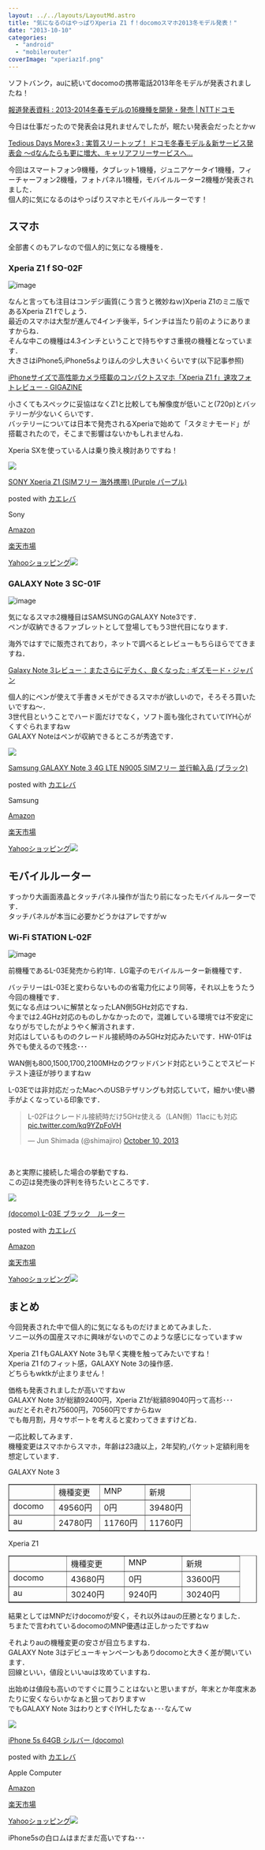 ```yaml
---
layout: ../../layouts/LayoutMd.astro
title: "気になるのはやっぱりXperia Z1 f！docomoスマホ2013冬モデル発表！"
date: "2013-10-10"
categories: 
  - "android"
  - "mobilerouter"
coverImage: "xperiaz1f.png"
---
```


ソフトバンク，auに続いてdocomoの携帯電話2013年冬モデルが発表されましたね！

[報道発表資料 : 2013-2014冬春モデルの16機種を開発・発売 | NTTドコモ](http://www.nttdocomo.co.jp/info/news_release/2013/10/10_00.html)

今日は仕事だったので発表会は見れませんでしたが，眠たい発表会だったとかｗ

[Tedious Days More×3 : 実質スリートップ！ ドコモ冬春モデル＆新サービス発表会 ～dなんたらも更に増大、キャリアフリーサービスへ…](http://blog.double-h.com/archives/51915231.html)

今回はスマートフォン9機種，タブレット1機種，ジュニアケータイ1機種，フィーチャーフォン2機種，フォトパネル1機種，モバイルルーター2機種が発表されました．  
個人的に気になるのはやっぱりスマホとモバイルルーターです！

## スマホ

全部書くのもアレなので個人的に気になる機種を．

### Xperia Z1 f SO-02F

![image](/wp/images/image8.png "image")

なんと言っても注目はコンデジ画質(こう言うと微妙ねｗ)Xperia Z1のミニ版であるXperia Z1 fでしょう．  
最近のスマホは大型が進んで4インチ後半，5インチは当たり前のようにありますからね．  
そんな中この機種は4.3インチということで持ちやすさ重視の機種となっています．  
大きさはiPhone5,iPhone5sよりほんの少し大きいくらいです(以下記事参照)

[iPhoneサイズで高性能カメラ搭載のコンパクトスマホ「Xperia Z1 f」速攻フォトレビュー - GIGAZINE](http://gigazine.net/news/20131010-docomo-xperia-z1-f/)

小さくてもスペックに妥協はなくZ1と比較しても解像度が低いこと(720p)とバッテリーが少ないくらいです．  
バッテリーについては日本で発売されるXperiaで始めて「スタミナモード」が搭載されたので，そこまで影響はないかもしれませんね．

Xperia SXを使っている人は乗り換え検討ありですね！

[![](/wp/images/41X%2B4wAxjML._SL160_.jpg)](https://www.amazon.co.jp/exec/obidos/ASIN/B00FGYIOFS/mizuka123-22/ref=nosim/)

[SONY Xperia Z1 (SIMフリー 海外携帯) (Purple パープル)](https://www.amazon.co.jp/exec/obidos/ASIN/B00FGYIOFS/mizuka123-22/ref=nosim/)

posted with [カエレバ](http://kaereba.com)

Sony

[Amazon](http://www.amazon.co.jp/gp/search?keywords=SONY%20Xperia%20Z1&__mk_ja_JP=%83J%83%5E%83J%83i&tag=mizuka123-22 "アマゾン")

[楽天市場](http://hb.afl.rakuten.co.jp/hgc/032b53ee.4b34c5ee.0f4a541e.f440145e/?pc=http%3A%2F%2Fsearch.rakuten.co.jp%2Fsearch%2Fmall%2FSONY%2520Xperia%2520Z1%2F-%2Ff.1-p.1-s.1-sf.0-st.A-v.2%3Fx%3D0%26scid%3Daf_ich_link_urltxt%26m%3Dhttp%3A%2F%2Fm.rakuten.co.jp%2F "楽天市場")

[Yahooショッピング![](//ad.jp.ap.valuecommerce.com/servlet/gifbanner?sid=3066752&pid=881990642)](//ck.jp.ap.valuecommerce.com/servlet/referral?sid=3066752&pid=881990642&vc_url=http%3A%2F%2Fshopping.search.yahoo.co.jp%2Fsearch%3FuIv%3Don%26ei%3DUTF-8%26tab_ex%3Dcommerce%26slider%3D0%26va%3DSONY%2520Xperia%2520Z1 "Yahooショッピング")

### GALAXY Note 3 SC-01F

![image](/wp/images/image9.png "image")

気になるスマホ2機種目はSAMSUNGのGALAXY Note3です．  
ペンが収納できるファブレットとして登場してもう3世代目になります．

海外ではすでに販売されており，ネットで調べるとレビューもちらほらでてきますね．

[Galaxy Note 3レビュー：またさらにデカく、良くなった : ギズモード・ジャパン](http://www.gizmodo.jp/2013/10/galaxy_note_3_2.html)

個人的にペンが使えて手書きメモができるスマホが欲しいので，そろそろ買いたいですね～．  
3世代目ということでハード面だけでなく，ソフト面も強化されていてIYH心がくすぐられますねｗ  
GALAXY Noteはペンが収納できるところが秀逸です．

[![](/wp/images/31hGNBSTJKL._SL160_.jpg)](https://www.amazon.co.jp/exec/obidos/ASIN/B00FF8QKSS/mizuka123-22/ref=nosim/)

[Samsung GALAXY Note 3 4G LTE N9005 SIMフリー 並行輸入品 (ブラック)](https://www.amazon.co.jp/exec/obidos/ASIN/B00FF8QKSS/mizuka123-22/ref=nosim/)

posted with [カエレバ](http://kaereba.com)

Samsung

[Amazon](http://www.amazon.co.jp/gp/search?keywords=N9005&__mk_ja_JP=%83J%83%5E%83J%83i&tag=mizuka123-22 "アマゾン")

[楽天市場](http://hb.afl.rakuten.co.jp/hgc/032b53ee.4b34c5ee.0f4a541e.f440145e/?pc=http%3A%2F%2Fsearch.rakuten.co.jp%2Fsearch%2Fmall%2FN9005%2F-%2Ff.1-p.1-s.1-sf.0-st.A-v.2%3Fx%3D0%26scid%3Daf_ich_link_urltxt%26m%3Dhttp%3A%2F%2Fm.rakuten.co.jp%2F "楽天市場")

[Yahooショッピング![](//ad.jp.ap.valuecommerce.com/servlet/gifbanner?sid=3066752&pid=881990642)](//ck.jp.ap.valuecommerce.com/servlet/referral?sid=3066752&pid=881990642&vc_url=http%3A%2F%2Fshopping.search.yahoo.co.jp%2Fsearch%3FuIv%3Don%26ei%3DUTF-8%26tab_ex%3Dcommerce%26slider%3D0%26va%3DN9005 "Yahooショッピング")

## モバイルルーター

すっかり大画面液晶とタッチパネル操作が当たり前になったモバイルルーターです．  
タッチパネルが本当に必要かどうかはアレですがｗ

### Wi-Fi STATION L-02F

![image](/wp/images/image10.png "image")

前機種であるL-03E発売から約1年．LG電子のモバイルルーター新機種です．

バッテリーはL-03Eと変わらないものの省電力化により同等，それ以上をうたう今回の機種です．  
気になる点はついに解禁となったLAN側5GHz対応ですね．  
今までは2.4GHz対応のものしかなかったので，混雑している環境では不安定になりがちでしたがようやく解消されます．  
対応はしているもののクレードル接続時のみ5GHz対応みたいです．HW-01Fは外でも使えるので残念･･･

WAN側も800,1500,1700,2100MHzのクワッドバンド対応ということでスピードテスト遠征が捗りますねｗ

L-03Eでは非対応だったMacへのUSBテザリングも対応していて，細かい使い勝手がよくなっている印象です．

<blockquote class="twitter-tweet"><p>L-02Fはクレードル接続時だけ5GHz使える（LAN側）11acにも対応 <a href="http://t.co/kq9YZpFoVH">pic.twitter.com/kq9YZpFoVH</a></p><p>— Jun Shimada (@shimajiro) <a href="https://twitter.com/shimajiro/statuses/388136018542485504">October 10, 2013</a></p></blockquote>
<script charset="utf-8" type="text/javascript" src="//platform.twitter.com/widgets.js" async></script>

 

<script charset="utf-8" type="text/javascript" src="//platform.twitter.com/widgets.js" async></script>

あと実際に接続した場合の挙動ですね．  
この辺は発売後の評判を待ちたいところです．

[![](/wp/images/31-W6cZkaaL._SL160_.jpg)](https://www.amazon.co.jp/exec/obidos/ASIN/B00B3FHCOI/mizuka123-22/ref=nosim/)

[(docomo) L-03E ブラック　ルーター](https://www.amazon.co.jp/exec/obidos/ASIN/B00B3FHCOI/mizuka123-22/ref=nosim/)

posted with [カエレバ](http://kaereba.com)

[Amazon](http://www.amazon.co.jp/gp/search?keywords=L-03E&__mk_ja_JP=%83J%83%5E%83J%83i&tag=mizuka123-22 "アマゾン")

[楽天市場](http://hb.afl.rakuten.co.jp/hgc/032b53ee.4b34c5ee.0f4a541e.f440145e/?pc=http%3A%2F%2Fsearch.rakuten.co.jp%2Fsearch%2Fmall%2FL-03E%2F-%2Ff.1-p.1-s.1-sf.0-st.A-v.2%3Fx%3D0%26scid%3Daf_ich_link_urltxt%26m%3Dhttp%3A%2F%2Fm.rakuten.co.jp%2F "楽天市場")

[Yahooショッピング![](//ad.jp.ap.valuecommerce.com/servlet/gifbanner?sid=3066752&pid=881990642)](//ck.jp.ap.valuecommerce.com/servlet/referral?sid=3066752&pid=881990642&vc_url=http%3A%2F%2Fshopping.search.yahoo.co.jp%2Fsearch%3FuIv%3Don%26ei%3DUTF-8%26tab_ex%3Dcommerce%26slider%3D0%26va%3DL-03E "Yahooショッピング")

## まとめ

今回発表された中で個人的に気になるものだけまとめてみました．  
ソニー以外の国産スマホに興味がないのでこのような感じになっていますｗ

Xperia Z1 fもGALAXY Note 3も早く実機を触ってみたいですね！  
Xperia Z1 fのフィット感，GALAXY Note 3の操作感．  
どちらもwktkが止まりません！

価格も発表されましたが高いですねｗ  
GALAXY Note 3が総額92400円，Xperia Z1が総額89040円って高杉･･･  
auだとそれぞれ75600円，70560円ですからねｗ  
でも毎月割，月々サポートを考えると変わってきますけどね．

一応比較してみます．  
機種変更はスマホからスマホ，年齢は23歳以上，2年契約,パケット定額利用を想定しています．

GALAXY Note 3

<table width="300" border="1" cellspacing="0" cellpadding="2"><tbody><tr><td valign="top" width="75"></td><td valign="top" width="75">機種変更</td><td valign="top" width="75">MNP</td><td valign="top" width="75">新規</td></tr><tr><td valign="top" width="75">docomo</td><td valign="top" width="75">49560円</td><td valign="top" width="75">0円</td><td valign="top" width="75">39480円</td></tr><tr><td valign="top" width="75">au</td><td valign="top" width="75">24780円</td><td valign="top" width="75">11760円</td><td valign="top" width="75">11760円</td></tr></tbody></table>

Xperia Z1

<table width="300" border="1" cellspacing="0" cellpadding="2"><tbody><tr><td valign="top" width="75"></td><td valign="top" width="75">機種変更</td><td valign="top" width="75">MNP</td><td valign="top" width="75">新規</td></tr><tr><td valign="top" width="100">docomo</td><td valign="top" width="100">43680円</td><td valign="top" width="100">0円</td><td valign="top" width="100">33600円</td></tr><tr><td valign="top" width="75">au</td><td valign="top" width="75">30240円</td><td valign="top" width="75">9240円</td><td valign="top" width="75">30240円</td></tr></tbody></table>

結果としてはMNPだけdocomoが安く，それ以外はauの圧勝となりました．  
ちまたで言われているdocomoのMNP優遇は正しかったですねｗ

それよりauの機種変更の安さが目立ちますね．  
GALAXY Note 3はデビューキャンペーンもありdocomoと大きく差が開いています．  
回線といい，値段といいauは攻めていますね．

出始めは値段も高いのですぐに買うことはないと思いますが，年末とか年度末あたりに安くならいかなぁと狙っておりますｗ  
でもGALAXY Note 3はわりとすぐIYHしたなぁ･･･なんてｗ

[![](/wp/images/31Fgv6IQqXL._SL160_.jpg)](https://www.amazon.co.jp/exec/obidos/ASIN/B00FB0HQP6/mizuka123-22/ref=nosim/)

[iPhone 5s 64GB シルバー (docomo)](https://www.amazon.co.jp/exec/obidos/ASIN/B00FB0HQP6/mizuka123-22/ref=nosim/)

posted with [カエレバ](http://kaereba.com)

Apple Computer

[Amazon](http://www.amazon.co.jp/gp/search?keywords=iPhone%205s%2064GB&__mk_ja_JP=%83J%83%5E%83J%83i&tag=mizuka123-22 "アマゾン")

[楽天市場](http://hb.afl.rakuten.co.jp/hgc/032b53ee.4b34c5ee.0f4a541e.f440145e/?pc=http%3A%2F%2Fsearch.rakuten.co.jp%2Fsearch%2Fmall%2FiPhone%25205s%252064GB%2F-%2Ff.1-p.1-s.1-sf.0-st.A-v.2%3Fx%3D0%26scid%3Daf_ich_link_urltxt%26m%3Dhttp%3A%2F%2Fm.rakuten.co.jp%2F "楽天市場")

[Yahooショッピング![](//ad.jp.ap.valuecommerce.com/servlet/gifbanner?sid=3066752&pid=881990642)](//ck.jp.ap.valuecommerce.com/servlet/referral?sid=3066752&pid=881990642&vc_url=http%3A%2F%2Fshopping.search.yahoo.co.jp%2Fsearch%3FuIv%3Don%26ei%3DUTF-8%26tab_ex%3Dcommerce%26slider%3D0%26va%3DiPhone%25205s%252064GB "Yahooショッピング")

iPhone5sの白ロムはまだまだ高いですね･･･
